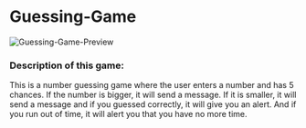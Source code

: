 # Guessing-Game
![Guessing-Game-Preview](https://s8.uupload.ir/files/capture_73ui.png)


### Description of this game:
<p>
  This is a number guessing game where the user enters a number and has 5 chances. If the number is bigger, it will send a message. If it is smaller, it will send a message and if you guessed correctly, it will give you an alert. And if you run out of time, it will alert you that you have no more time.
</p>
